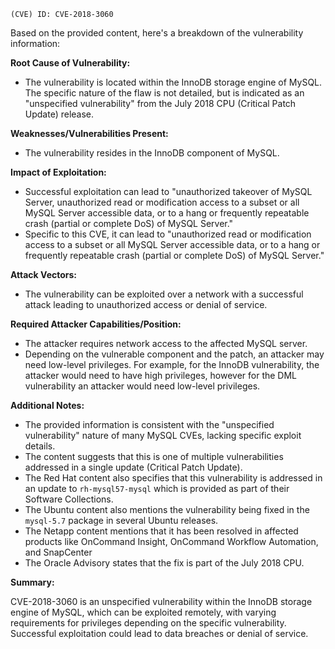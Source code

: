 ```
(CVE) ID: CVE-2018-3060
```

Based on the provided content, here's a breakdown of the vulnerability information:

**Root Cause of Vulnerability:**

*   The vulnerability is located within the InnoDB storage engine of MySQL. The specific nature of the flaw is not detailed, but is indicated as an "unspecified vulnerability" from the July 2018 CPU (Critical Patch Update) release.

**Weaknesses/Vulnerabilities Present:**

*   The vulnerability resides in the InnoDB component of MySQL.

**Impact of Exploitation:**

*   Successful exploitation can lead to "unauthorized takeover of MySQL Server, unauthorized read or modification access to a subset or all MySQL Server accessible data, or to a hang or frequently repeatable crash (partial or complete DoS) of MySQL Server."
* Specific to this CVE, it can lead to  "unauthorized read or modification access to a subset or all MySQL Server accessible data, or to a hang or frequently repeatable crash (partial or complete DoS) of MySQL Server."

**Attack Vectors:**

*   The vulnerability can be exploited over a network with a successful attack leading to unauthorized access or denial of service.

**Required Attacker Capabilities/Position:**

*   The attacker requires network access to the affected MySQL server.
* Depending on the vulnerable component and the patch, an attacker may need low-level privileges. For example, for the InnoDB vulnerability, the attacker would need to have  high privileges, however for the DML vulnerability an attacker would need low-level privileges.

**Additional Notes:**

*   The provided information is consistent with the "unspecified vulnerability" nature of many MySQL CVEs, lacking specific exploit details.
*   The content suggests that this is one of multiple vulnerabilities addressed in a single update (Critical Patch Update).
*   The Red Hat content also specifies that this vulnerability is addressed in an update to `rh-mysql57-mysql` which is provided as part of their Software Collections.
*   The Ubuntu content also mentions the vulnerability being fixed in the `mysql-5.7` package in several Ubuntu releases.
*   The Netapp content mentions that it has been resolved in affected products like OnCommand Insight, OnCommand Workflow Automation, and SnapCenter
* The Oracle Advisory states that the fix is part of the July 2018 CPU.

**Summary:**

CVE-2018-3060 is an unspecified vulnerability within the InnoDB storage engine of MySQL, which can be exploited remotely, with varying requirements for privileges depending on the specific vulnerability. Successful exploitation could lead to data breaches or denial of service.